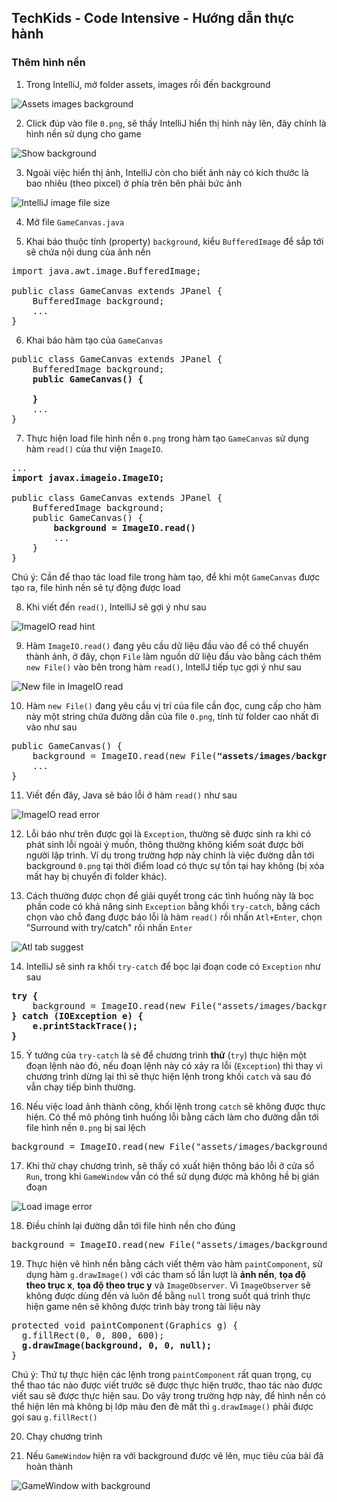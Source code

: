 ## TechKids - Code Intensive - Hướng dẫn thực hành
### Thêm hình nền

1. Trong IntelliJ, mở folder assets, images rồi đến background

![Assets images background](images/add_background/expand_to_show_background.png)

2. Click đúp vào file `0.png`, sẽ thấy IntelliJ hiển thị hình này lên, đây chính là hình nền sử dụng cho game

![Show background](images/add_background/show_background.png)

3. Ngoài việc hiển thị ảnh, IntelliJ còn cho biết ảnh này có kích thước là bao nhiêu (theo pixcel) ở phía trên bên phải bức ảnh

![IntelliJ image file size](images/add_background/intellij_image_size.png)

4. Mở file `GameCanvas.java`

5. Khai báo thuộc tính (property) `background`, kiểu `BufferedImage` để sắp tới sẽ chứa nội dung của ảnh nền

<pre>
import java.awt.image.BufferedImage;

public class GameCanvas extends JPanel {
    BufferedImage background;
    ...
}
</pre>

6. Khai báo hàm tạo của `GameCanvas`

<pre>
public class GameCanvas extends JPanel {
    BufferedImage background;
    <b>public GameCanvas() {
        
    }</b>
    ...
}
</pre>

7. Thực hiện load file hình nền `0.png` trong hàm tạo `GameCanvas` sử dụng hàm `read()` của thư viện `ImageIO`. 

<pre>
...
<b>import javax.imageio.ImageIO;</b>

public class GameCanvas extends JPanel {
    BufferedImage background;
    public GameCanvas() {
        <b>background = ImageIO.read()</b>
        ...
    }
}
</pre>

Chú ý: Cần để thao tác load file trong hàm tạo, để khi một `GameCanvas` được tạo ra, file hình nền sẽ tự động được load

8. Khi viết đến `read()`, IntelliJ sẽ gợi ý như sau

![ImageIO read hint](images/add_background/imageio_read_hint.png)

9. Hàm `ImageIO.read()` đang yêu cầu dữ liệu đầu vào để có thể chuyển thành ảnh, ở đây, chọn `File` làm nguồn dữ liệu đầu vào bằng cách thêm `new File()` vào bên trong hàm `read()`, IntellJ tiếp tục gợi ý như sau

![New file in ImageIO read](images/add_background/new_file_in_imageio_read.png)

10. Hàm `new File()` đang yêu cầu vị trí của file cần đọc, cung cấp cho hàm này một string chứa đường dẫn của file `0.png`, tính từ folder cao nhất đi vào như sau

<pre>
public GameCanvas() {
    background = ImageIO.read(new File(<b>"assets/images/background/0.png"</b>));
    ...
}
</pre>

11. Viết đến đây, Java sẽ báo lỗi ở hàm `read()` như sau

![ImageIO read error](images/add_background/imageio_read_error.png)

12. Lỗi báo như trên được gọi là `Exception`, thường sẽ được sinh ra khi có phát sinh lỗi ngoài ý muốn, thông thường không kiểm soát được bởi người lập trình. Ví dụ trong trường hợp này chính là việc đường dẫn tới background `0.png` tại thời điểm load có thực sự tồn tại hay không (bị xóa mất hay bị chuyển đi folder khác).

13. Cách thường được chọn để giải quyết trong các tình huống này là bọc phần code có khả năng sinh `Exception` bằng khối `try-catch`, bằng cách chọn vào chỗ đang được báo lỗi là hàm `read()` rồi nhấn `Atl+Enter`, chọn "Surround with try/catch" rồi nhấn `Enter`

![Atl tab suggest](images/add_background/alt_tab_suggest.png)


14. IntelliJ sẽ sinh ra khối `try-catch` để bọc lại đoạn code có `Exception` như sau

<pre>
<b>try {</b>
    background = ImageIO.read(new File("assets/images/background/0.png"));
<b>} catch (IOException e) {
    e.printStackTrace();
}</b>
</pre>

15. Ý tưởng của `try-catch` là sẽ để chương trình <b>thử</b> (`try`) thực hiện một đoạn lệnh nào đó, nếu đoạn lệnh này có xảy ra lỗi (`Exception`) thì thay vì chương trình dừng lại thì sẽ thực hiện lệnh trong khối `catch` và sau đó vẫn chạy tiếp bình thường.

16. Nếu việc load ảnh thành công, khối lệnh trong `catch` sẽ không được thực hiện. Có thể mô phỏng tình huống lỗi bằng cách làm cho đường dẫn tới file hình nền `0.png` bị sai lệch

<pre>
background = ImageIO.read(new File("assets/images/background/<b>99999</b>.png"));
</pre>

17. Khi thử chạy chương trình, sẽ thấy có xuất hiện thông báo lỗi ở cửa sổ `Run`, trong khi `GameWindow` vẫn có thể sử dụng được mà không hề bị gián đoạn

![Load image error](images/add_background/load_image_error.png)

18. Điều chỉnh lại đường dẫn tới file hình nền cho đúng

<pre>
background = ImageIO.read(new File("assets/images/background/<b>0</b>.png"));
</pre>

19. Thực hiện vẽ hình nền bằng cách viết thêm vào hàm `paintComponent`, sử dụng hàm `g.drawImage()` với các tham số lần lượt là **ảnh nền**, **tọa độ theo trục x**, **tọa độ theo trục y** và `ImageObserver`. Vì `ImageObserver` sẽ không được dùng đến và luôn để bằng `null` trong suốt quá trình thực hiện game nên sẽ không được trình bày trong tài liệu này

<pre>
protected void paintComponent(Graphics g) {
  g.fillRect(0, 0, 800, 600);
  <b>g.drawImage(background, 0, 0, null);</b>
}
</pre>

Chú ý: Thứ tự thực hiện các lệnh trong `paintComponent` rất quan trọng, cụ thể thao tác nào được viết trước sẽ được thực hiện trước, thao tác nào được viết sau sẽ được thực hiện sau. Do vậy trong trường hợp này, để hình nền có thể hiện lên mà không bị lớp màu đen đè mất thì `g.drawImage()` phải được gọi sau `g.fillRect()`

20. Chạy chương trình

21. Nếu `GameWindow` hiện ra với background được vẽ lên, mục tiêu của bài đã hoàn thành

![GameWindow with background](images/add_background/game_window_with_background.png)
